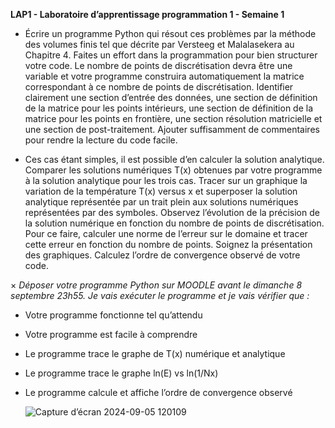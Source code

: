 **LAP1 - Laboratoire d’apprentissage programmation 1 - Semaine 1**

- Écrire un programme Python qui résout ces problèmes par la méthode des volumes finis tel que décrite par Versteeg et Malalasekera au Chapitre 4.
Faites un effort dans la programmation pour bien structurer votre code. Le nombre de points de discrétisation devra être une variable et votre programme construira automatiquement la matrice correspondant à ce nombre de points de discrétisation. Identifier clairement une section d’entrée des données, une section de définition de la matrice pour les points intérieurs, une section de définition de la matrice pour les points en frontière, une section résolution matricielle et une section de post-traitement. Ajouter suffisamment de commentaires pour rendre la lecture du code facile.

- Ces cas étant simples, il est possible d’en calculer la solution analytique. Comparer les solutions numériques T(x) obtenues par votre programme à la solution analytique pour les trois cas. Tracer sur un graphique la variation de la température T(x) versus x et superposer la solution analytique représentée par un trait plein aux solutions numériques représentées par des symboles. Observez l’évolution de la précision de la solution numérique en fonction du nombre de points de discrétisation. Pour ce faire, calculer une norme de l’erreur sur le domaine et tracer cette erreur en fonction du nombre de points. Soignez la présentation des graphiques. Calculez l’ordre de convergence observé de votre code.

× _Déposer votre programme Python sur MOODLE avant le dimanche 8 septembre 23h55. Je vais exécuter le programme et je vais vérifier que :_
  - Votre programme fonctionne tel qu’attendu
  - Votre programme est facile à comprendre
  - Le programme trace le graphe de T(x) numérique et analytique
  - Le programme trace le graphe ln(E) vs ln(1/Nx)
  - Le programme calcule et affiche l’ordre de convergence observé

    ![Capture d’écran 2024-09-05 120109](https://github.com/user-attachments/assets/72c32191-60c2-4d26-91d8-765ebd2541b9)
